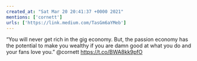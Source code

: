```yaml
---
created_at: "Sat Mar 20 20:41:37 +0000 2021"
mentions: ['cornett']
urls: ['https://link.medium.com/TasGm6aYMeb']
---
```


“You will never get rich in the gig economy. But, the passion economy has the potential to make you wealthy if you are damn good at what you do and your fans love you.” @cornett https://t.co/BWA8kk9pfO